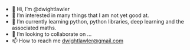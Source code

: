 - 👋 Hi, I’m @dwightlawler
- 👀 I’m interested in many things that I am not yet good at.
- 🌱 I’m currently learning python, python libraries, deep learning and the associated maths.
- 💞️ I’m looking to collaborate on ...
- 📫 How to reach me dwightlawler@gmail.com

<!---
dwightlawler/dwightlawler is a ✨ special ✨ repository because its `README.md` (this file) appears on your GitHub profile.
You can click the Preview link to take a look at your changes.
--->
